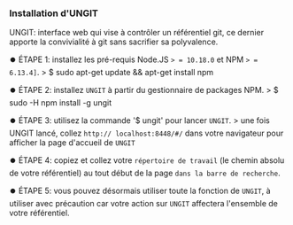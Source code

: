 ### Installation d'UNGIT

UNGIT: interface web qui vise à contrôler un référentiel git, ce dernier apporte la convivialité à git sans sacrifier sa polyvalence.

  ⏺️ ÉTAPE 1: installez les pré-requis Node.JS `> = 10.18.0` et NPM `> = 6.13.4]`.
       > $ sudo apt-get update && apt-get install npm 
 
  ⏺️ ÉTAPE 2: installez `UNGIT` à partir du gestionnaire de packages NPM.
       > $ sudo -H npm install -g ungit 
 
  ⏺️ ÉTAPE 3: utilisez la commande '$ ungit' pour lancer `UNGIT`.
       > une fois UNGIT lancé, collez `http:// localhost:8448/#/` dans votre navigateur pour afficher la page d'accueil de `UNGIT` 
 
  ⏺️ ÉTAPE 4: copiez et collez votre `répertoire de travail` (le chemin absolu de votre référentiel) au tout début de la page `dans la barre de recherche`.
 
  ⏺️ ÉTAPE 5: vous pouvez désormais utiliser toute la fonction de `UNGIT`, à utiliser avec précaution car votre action sur `UNGIT` affectera l'ensemble de votre référentiel.